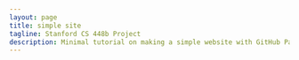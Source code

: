 ```yaml
---
layout: page
title: simple site
tagline: Stanford CS 448b Project
description: Minimal tutorial on making a simple website with GitHub Pages
---
```

